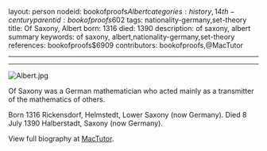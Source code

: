layout: person
nodeid: bookofproofs$Albert
categories: history,14th-century
parentid: bookofproofs$602
tags: nationality-germany,set-theory
title: Of Saxony, Albert
born: 1316
died: 1390
description: of saxony, albert summary
keywords: of saxony, albert,nationality-germany,set-theory
references: bookofproofs$6909
contributors: bookofproofs,@MacTutor

---


---

![Albert.jpg](https://github.com/bookofproofs/bookofproofs.github.io/blob/main/_sources/images/portraits/Albert.jpg?raw=true)

Of Saxony was a German mathematician who acted mainly as a transmitter of the mathematics of others.

Born 1316 Rickensdorf, Helmstedt, Lower Saxony (now Germany). Died 8 July 1390 Halberstadt, Saxony (now Germany).


View full biography at [MacTutor](https://mathshistory.st-andrews.ac.uk/Biographies/Albert/).
